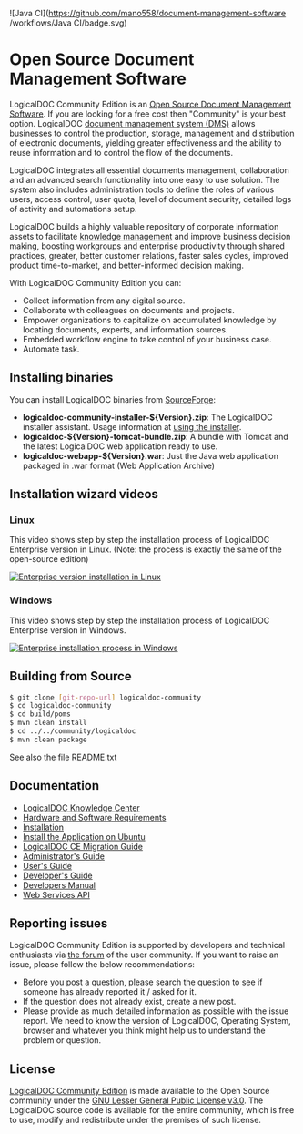 ![Java CI](https://github.com/mano558/document-management-software
/workflows/Java CI/badge.svg)

# Open Source Document Management Software
LogicalDOC Community Edition is an [Open Source Document Management Software](https://www.logicaldoc.com/download-logicaldoc-community). If you are looking for a free cost then "Community" is your best option. LogicalDOC [document management system (DMS)](https://www.logicaldoc.com/solutions/document-management) allows businesses to control the production, storage, management and distribution of electronic documents, yielding greater effectiveness and the ability to reuse information and to control the flow of the documents.

LogicalDOC integrates all essential documents management, collaboration and an advanced search functionality into one easy to use solution. The system also includes administration tools to define the roles of various users, access control, user quota, level of document security, detailed logs of activity and automations setup.

LogicalDOC builds a highly valuable repository of corporate information assets to facilitate [knowledge management](https://www.logicaldoc.com/solutions/knowledge-management) and improve business decision making, boosting workgroups and enterprise productivity through shared practices, greater, better customer relations, faster sales cycles, improved product time-to-market, and better-informed decision making.

With LogicalDOC Community Edition you can:
 * Collect information from any digital source.
 * Collaborate with colleagues on documents and projects.
 * Empower organizations to capitalize on accumulated knowledge by locating documents, experts, and information sources.
 * Embedded workflow engine to take control of your business case.
 * Automate task.
 
## Installing binaries
You can install LogicalDOC binaries from [SourceForge](https://sourceforge.net/projects/logicaldoc/):
 * **logicaldoc-community-installer-${Version}.zip**: The LogicalDOC installer assistant. Usage information at [using the installer](https://docs.logicaldoc.com/en/installation).
 * **logicaldoc-${Version}-tomcat-bundle.zip**: A bundle with Tomcat and the latest LogicalDOC web application ready to use.
 * **logicaldoc-webapp-${Version}.war**: Just the Java web application packaged in .war format (Web Application Archive)

## Installation wizard videos
### Linux
This video shows step by step the installation process of LogicalDOC Enterprise version in Linux.
(Note: the process is exactly the same of the open-source edition)

[![Enterprise version installation in Linux](https://img.youtube.com/vi/Al2Pi5e1wi0/0.jpg)](https://youtu.be/Al2Pi5e1wi0 "Enterprise version installation in Linux")

### Windows
This video shows step by step the installation process of LogicalDOC Enterprise version in Windows.

[![Enterprise installation process in Windows](https://img.youtube.com/vi/mmshkU6_glQ/0.jpg)](https://youtu.be/mmshkU6_glQ "Enterprise installation process in Windows")

## Building from Source
```sh
$ git clone [git-repo-url] logicaldoc-community
$ cd logicaldoc-community
$ cd build/poms
$ mvn clean install
$ cd ../../community/logicaldoc
$ mvn clean package
```

See also the file README.txt

## Documentation
 * [LogicalDOC Knowledge Center](https://docs.logicaldoc.com)
 * [Hardware and Software Requirements](https://www.logicaldoc.com/resources/system-requirements)
 * [Installation](https://docs.logicaldoc.com/en/installation)
 * [Install the Application on Ubuntu](https://docs.logicaldoc.com/en/installation/install-on-ubuntu/install-logicaldoc-ubuntu)
 * [LogicalDOC CE Migration Guide](https://wiki.logicaldoc.com/wiki/LogicalDOC_CE_Migration_Guide)
 * [Administrator's Guide](https://docs.logicaldoc.com/en/system/general-informations)
 * [User's Guide](https://docs.logicaldoc.com/en/entering-in-the-system)
 * [Developer's Guide](https://wiki.logicaldoc.com/wiki/Developer_Guide)
 * [Developers Manual](https://www.logicaldoc.com/documents/logicaldoc-devmanual.pdf)
 * [Web Services API](https://docs.logicaldoc.com/en/web-services-api)

## Reporting issues
LogicalDOC Community Edition is supported by developers and technical enthusiasts via [the forum](http://forums.logicaldoc.com) of the user community. If you want to raise an issue, please follow the below recommendations:
 * Before you post a question, please search the question to see if someone has already reported it / asked for it.
 * If the question does not already exist, create a new post. 
 * Please provide as much detailed information as possible with the issue report. We need to know the version of LogicalDOC, Operating System, browser and whatever you think might help us to understand the problem or question.

## License
[LogicalDOC Community Edition](https://www.logicaldoc.com/download-logicaldoc-community) is made available to the Open Source community under the [GNU Lesser General Public License v3.0](https://www.gnu.org/licenses/lgpl-3.0.en.html).
The LogicalDOC source code is available for the entire community, which is free to use, modify and redistribute under the premises of such license.

